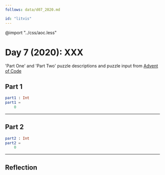 ```yaml
---
follows: data/d07_2020.md

id: "litvis"
---
```


@import "../css/aoc.less"

# Day 7 (2020): XXX

'Part One' and 'Part Two' puzzle descriptions and puzzle input from [Advent of Code](https://adventofcode.com/2020/day/7)

## Part 1

```elm {l r}
part1 : Int
part1 =
    0
```

---

## Part 2

```elm {l r}
part2 : Int
part2 =
    0
```

---

## Reflection
